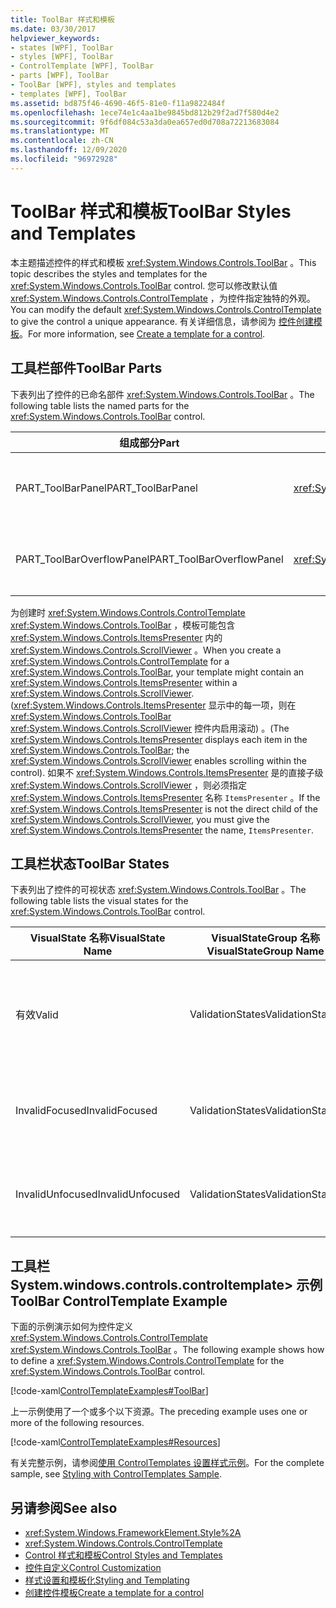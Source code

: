 ```yaml
---
title: ToolBar 样式和模板
ms.date: 03/30/2017
helpviewer_keywords:
- states [WPF], ToolBar
- styles [WPF], ToolBar
- ControlTemplate [WPF], ToolBar
- parts [WPF], ToolBar
- ToolBar [WPF], styles and templates
- templates [WPF], ToolBar
ms.assetid: bd875f46-4690-46f5-81e0-f11a9822484f
ms.openlocfilehash: 1ece74e1c4aa1be9845bd812b29f2ad7f580d4e2
ms.sourcegitcommit: 9f6df084c53a3da0ea657ed0d708a72213683084
ms.translationtype: MT
ms.contentlocale: zh-CN
ms.lasthandoff: 12/09/2020
ms.locfileid: "96972928"
---
```

# <a name="toolbar-styles-and-templates"></a><span data-ttu-id="3a8ea-102">ToolBar 样式和模板</span><span class="sxs-lookup"><span data-stu-id="3a8ea-102">ToolBar Styles and Templates</span></span>
<span data-ttu-id="3a8ea-103">本主题描述控件的样式和模板 <xref:System.Windows.Controls.ToolBar> 。</span><span class="sxs-lookup"><span data-stu-id="3a8ea-103">This topic describes the styles and templates for the <xref:System.Windows.Controls.ToolBar> control.</span></span> <span data-ttu-id="3a8ea-104">您可以修改默认值 <xref:System.Windows.Controls.ControlTemplate> ，为控件指定独特的外观。</span><span class="sxs-lookup"><span data-stu-id="3a8ea-104">You can modify the default <xref:System.Windows.Controls.ControlTemplate> to give the control a unique appearance.</span></span> <span data-ttu-id="3a8ea-105">有关详细信息，请参阅为 [控件创建模板](/dotnet/desktop-wpf/themes/how-to-create-apply-template)。</span><span class="sxs-lookup"><span data-stu-id="3a8ea-105">For more information, see [Create a template for a control](/dotnet/desktop-wpf/themes/how-to-create-apply-template).</span></span>  
  
## <a name="toolbar-parts"></a><span data-ttu-id="3a8ea-106">工具栏部件</span><span class="sxs-lookup"><span data-stu-id="3a8ea-106">ToolBar Parts</span></span>  
 <span data-ttu-id="3a8ea-107">下表列出了控件的已命名部件 <xref:System.Windows.Controls.ToolBar> 。</span><span class="sxs-lookup"><span data-stu-id="3a8ea-107">The following table lists the named parts for the <xref:System.Windows.Controls.ToolBar> control.</span></span>  
  
|<span data-ttu-id="3a8ea-108">组成部分</span><span class="sxs-lookup"><span data-stu-id="3a8ea-108">Part</span></span>|<span data-ttu-id="3a8ea-109">类型</span><span class="sxs-lookup"><span data-stu-id="3a8ea-109">Type</span></span>|<span data-ttu-id="3a8ea-110">描述</span><span class="sxs-lookup"><span data-stu-id="3a8ea-110">Description</span></span>|  
|-|-|-|  
|<span data-ttu-id="3a8ea-111">PART_ToolBarPanel</span><span class="sxs-lookup"><span data-stu-id="3a8ea-111">PART_ToolBarPanel</span></span>|<xref:System.Windows.Controls.Primitives.ToolBarPanel>|<span data-ttu-id="3a8ea-112">包含上的控件的对象 <xref:System.Windows.Controls.ToolBar> 。</span><span class="sxs-lookup"><span data-stu-id="3a8ea-112">The object that contains the controls on the <xref:System.Windows.Controls.ToolBar>.</span></span>|  
|<span data-ttu-id="3a8ea-113">PART_ToolBarOverflowPanel</span><span class="sxs-lookup"><span data-stu-id="3a8ea-113">PART_ToolBarOverflowPanel</span></span>|<xref:System.Windows.Controls.Primitives.ToolBarOverflowPanel>|<span data-ttu-id="3a8ea-114">对象，包含位于的溢出区中的控件 <xref:System.Windows.Controls.ToolBar> 。</span><span class="sxs-lookup"><span data-stu-id="3a8ea-114">The object that contains the controls that are in the overflow area of the <xref:System.Windows.Controls.ToolBar>.</span></span>|  
  
 <span data-ttu-id="3a8ea-115">为创建时 <xref:System.Windows.Controls.ControlTemplate> <xref:System.Windows.Controls.ToolBar> ，模板可能包含 <xref:System.Windows.Controls.ItemsPresenter> 内的 <xref:System.Windows.Controls.ScrollViewer> 。</span><span class="sxs-lookup"><span data-stu-id="3a8ea-115">When you create a <xref:System.Windows.Controls.ControlTemplate> for a <xref:System.Windows.Controls.ToolBar>, your template might contain an <xref:System.Windows.Controls.ItemsPresenter> within a <xref:System.Windows.Controls.ScrollViewer>.</span></span> <span data-ttu-id="3a8ea-116"> (<xref:System.Windows.Controls.ItemsPresenter> 显示中的每一项，则在 <xref:System.Windows.Controls.ToolBar> <xref:System.Windows.Controls.ScrollViewer> 控件内启用滚动) 。</span><span class="sxs-lookup"><span data-stu-id="3a8ea-116">(The <xref:System.Windows.Controls.ItemsPresenter> displays each item in the <xref:System.Windows.Controls.ToolBar>; the <xref:System.Windows.Controls.ScrollViewer> enables scrolling within the control).</span></span>  <span data-ttu-id="3a8ea-117">如果不 <xref:System.Windows.Controls.ItemsPresenter> 是的直接子级 <xref:System.Windows.Controls.ScrollViewer> ，则必须指定 <xref:System.Windows.Controls.ItemsPresenter> 名称 `ItemsPresenter` 。</span><span class="sxs-lookup"><span data-stu-id="3a8ea-117">If the <xref:System.Windows.Controls.ItemsPresenter> is not the direct child of the <xref:System.Windows.Controls.ScrollViewer>, you must give the <xref:System.Windows.Controls.ItemsPresenter> the name, `ItemsPresenter`.</span></span>  
  
## <a name="toolbar-states"></a><span data-ttu-id="3a8ea-118">工具栏状态</span><span class="sxs-lookup"><span data-stu-id="3a8ea-118">ToolBar States</span></span>  
 <span data-ttu-id="3a8ea-119">下表列出了控件的可视状态 <xref:System.Windows.Controls.ToolBar> 。</span><span class="sxs-lookup"><span data-stu-id="3a8ea-119">The following table lists the visual states for the <xref:System.Windows.Controls.ToolBar> control.</span></span>  
  
|<span data-ttu-id="3a8ea-120">VisualState 名称</span><span class="sxs-lookup"><span data-stu-id="3a8ea-120">VisualState Name</span></span>|<span data-ttu-id="3a8ea-121">VisualStateGroup 名称</span><span class="sxs-lookup"><span data-stu-id="3a8ea-121">VisualStateGroup Name</span></span>|<span data-ttu-id="3a8ea-122">描述</span><span class="sxs-lookup"><span data-stu-id="3a8ea-122">Description</span></span>|  
|-|-|-|  
|<span data-ttu-id="3a8ea-123">有效</span><span class="sxs-lookup"><span data-stu-id="3a8ea-123">Valid</span></span>|<span data-ttu-id="3a8ea-124">ValidationStates</span><span class="sxs-lookup"><span data-stu-id="3a8ea-124">ValidationStates</span></span>|<span data-ttu-id="3a8ea-125">控件使用 <xref:System.Windows.Controls.Validation> 类， <xref:System.Windows.Controls.Validation.HasError%2A?displayProperty=nameWithType> 附加属性为 `false` 。</span><span class="sxs-lookup"><span data-stu-id="3a8ea-125">The control uses the <xref:System.Windows.Controls.Validation> class and the <xref:System.Windows.Controls.Validation.HasError%2A?displayProperty=nameWithType> attached property is `false`.</span></span>|  
|<span data-ttu-id="3a8ea-126">InvalidFocused</span><span class="sxs-lookup"><span data-stu-id="3a8ea-126">InvalidFocused</span></span>|<span data-ttu-id="3a8ea-127">ValidationStates</span><span class="sxs-lookup"><span data-stu-id="3a8ea-127">ValidationStates</span></span>|<span data-ttu-id="3a8ea-128"><xref:System.Windows.Controls.Validation.HasError%2A?displayProperty=nameWithType>附加属性是 `true` 控件具有焦点。</span><span class="sxs-lookup"><span data-stu-id="3a8ea-128">The <xref:System.Windows.Controls.Validation.HasError%2A?displayProperty=nameWithType> attached property is `true` has the control has focus.</span></span>|  
|<span data-ttu-id="3a8ea-129">InvalidUnfocused</span><span class="sxs-lookup"><span data-stu-id="3a8ea-129">InvalidUnfocused</span></span>|<span data-ttu-id="3a8ea-130">ValidationStates</span><span class="sxs-lookup"><span data-stu-id="3a8ea-130">ValidationStates</span></span>|<span data-ttu-id="3a8ea-131"><xref:System.Windows.Controls.Validation.HasError%2A?displayProperty=nameWithType>附加属性是 `true` 控件没有焦点。</span><span class="sxs-lookup"><span data-stu-id="3a8ea-131">The <xref:System.Windows.Controls.Validation.HasError%2A?displayProperty=nameWithType> attached property is `true` has the control does not have focus.</span></span>|  
  
## <a name="toolbar-controltemplate-example"></a><span data-ttu-id="3a8ea-132">工具栏 System.windows.controls.controltemplate> 示例</span><span class="sxs-lookup"><span data-stu-id="3a8ea-132">ToolBar ControlTemplate Example</span></span>  
 <span data-ttu-id="3a8ea-133">下面的示例演示如何为控件定义 <xref:System.Windows.Controls.ControlTemplate> <xref:System.Windows.Controls.ToolBar> 。</span><span class="sxs-lookup"><span data-stu-id="3a8ea-133">The following example shows how to define a <xref:System.Windows.Controls.ControlTemplate> for the <xref:System.Windows.Controls.ToolBar> control.</span></span>  
  
 [!code-xaml[ControlTemplateExamples#ToolBar](~/samples/snippets/csharp/VS_Snippets_Wpf/ControlTemplateExamples/CS/resources/toolbar.xaml#toolbar)]  
  
 <span data-ttu-id="3a8ea-134">上一示例使用了一个或多个以下资源。</span><span class="sxs-lookup"><span data-stu-id="3a8ea-134">The preceding example uses one or more of the following resources.</span></span>  
  
 [!code-xaml[ControlTemplateExamples#Resources](~/samples/snippets/csharp/VS_Snippets_Wpf/ControlTemplateExamples/CS/resources/shared.xaml#resources)]  
  
 <span data-ttu-id="3a8ea-135">有关完整示例，请参阅[使用 ControlTemplates 设置样式示例](https://github.com/Microsoft/WPF-Samples/tree/master/Styles%20&%20Templates/IntroToStylingAndTemplating)。</span><span class="sxs-lookup"><span data-stu-id="3a8ea-135">For the complete sample, see [Styling with ControlTemplates Sample](https://github.com/Microsoft/WPF-Samples/tree/master/Styles%20&%20Templates/IntroToStylingAndTemplating).</span></span>  
  
## <a name="see-also"></a><span data-ttu-id="3a8ea-136">另请参阅</span><span class="sxs-lookup"><span data-stu-id="3a8ea-136">See also</span></span>

- <xref:System.Windows.FrameworkElement.Style%2A>
- <xref:System.Windows.Controls.ControlTemplate>
- [<span data-ttu-id="3a8ea-137">Control 样式和模板</span><span class="sxs-lookup"><span data-stu-id="3a8ea-137">Control Styles and Templates</span></span>](control-styles-and-templates.md)
- [<span data-ttu-id="3a8ea-138">控件自定义</span><span class="sxs-lookup"><span data-stu-id="3a8ea-138">Control Customization</span></span>](control-customization.md)
- [<span data-ttu-id="3a8ea-139">样式设置和模板化</span><span class="sxs-lookup"><span data-stu-id="3a8ea-139">Styling and Templating</span></span>](/dotnet/desktop-wpf/fundamentals/styles-templates-overview)
- [<span data-ttu-id="3a8ea-140">创建控件模板</span><span class="sxs-lookup"><span data-stu-id="3a8ea-140">Create a template for a control</span></span>](/dotnet/desktop-wpf/themes/how-to-create-apply-template)

